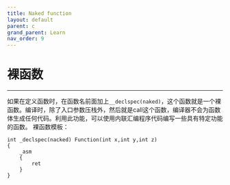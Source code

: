 ```yaml
---
title: Naked function
layout: default
parent: c
grand_parent: Learn
nav_order: 9
---
```


# 裸函数

---
如果在定义函数时，在函数名前面加上`__declspec(naked)`，这个函数就是一个裸函数。编译时，除了入口参数压栈外，然后就是call这个函数，编译器不会为函数体生成任何代码。利用此功能，可以使用内联汇编程序代码编写一些具有特定功能的函数。
裸函数模板：

~~~
int _declspec(nacked) Function(int x,int y,int z)
{
    _asm
    {
        ret
    }
}
~~~
